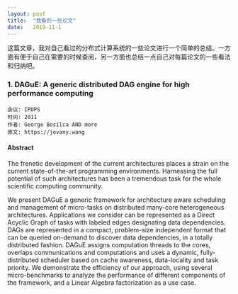 ```yaml
---
layout: post
title:  "我看的一些论文"
date:   2019-11-1
---
```


<p class="intro"><span class="dropcap">这</span>篇文章，我对自己看过的分布式计算系统的一些论文进行一个简单的总结。一方面有便于自己在需要的时候查阅，另一方面也总结一点自己对每篇论文的一些看法和归纳吧。</p>

### 1. DAGuE: A generic distributed DAG engine for high performance computing
    会议: IPDPS 
    时间: 2011 
    作者: George Bosilca AND more 
    原文: https://jovany.wang 

#### Abstract
The frenetic development of the current architectures places a strain on the current state-of-the-art programming environments. Harnessing the full potential of such architectures has been a tremendous task for the whole scientific computing community.

We present DAGuE a generic framework for architecture aware scheduling and management of micro-tasks on distributed many-core heterogeneous architectures. Applications we consider can be represented as a Direct Acyclic Graph of tasks with labeled edges designating data dependencies. DAGs are represented in a compact, problem-size independent format that can be queried on-demand to discover data dependencies, in a totally distributed fashion. DAGuE assigns computation threads to the cores, overlaps communications and computations and uses a dynamic, fully-distributed scheduler based on cache awareness, data-locality and task priority. We demonstrate the efficiency of our approach, using several micro-benchmarks to analyze the performance of different components of the framework, and a Linear Algebra factorization as a use case.
